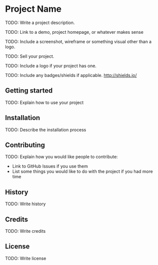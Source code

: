 # Project Name

TODO: Write a project description.

TODO: Link to a demo, project homepage, or whatever makes sense

TODO: Include a screenshot, wireframe or something visual other than a logo.

TODO: Sell your project.

TODO: Include a logo if your project has one.

TODO: Include any badges/shields if applicable. http://shields.io/

## Getting started

TODO: Explain how to use your project

## Installation

TODO: Describe the installation process

## Contributing

TODO: Explain how you would like people to contribute:

- Link to GitHub Issues if you use them
- List some things you would like to do with the project if you had more time

## History

TODO: Write history

## Credits

TODO: Write credits

## License

TODO: Write license
